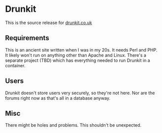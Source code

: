 # Drunkit

This is the source release for [drunkit.co.uk](https://drunkit.co.uk)

## Requirements

This is an ancient site written when I was in my 20s. It needs Perl and PHP. It likely won't run on anything other than Apache and Linux. There's a separate project (TBD) which has everything needed to run Drunkit in a container.

## Users

Drunkit doesn't store users very securely, so they're not here. Nor are the forums right now as that's all in a database anyway.

## Misc

There might be holes and problems. This shouldn't be unexpected.
